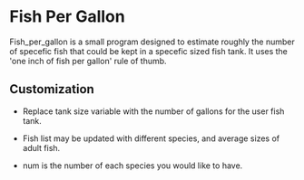 # Fish Per Gallon

Fish_per_gallon is a small program designed to estimate roughly the number of specefic fish that could be kept in a specefic sized fish tank. It uses the 'one inch of fish per gallon' rule of thumb.

## Customization

* Replace tank size variable with the number of gallons for the user fish tank.

* Fish list may be updated with different species, and average sizes of adult fish.

* num is the number of each species you would like to have.

